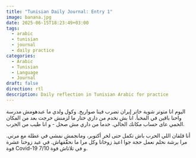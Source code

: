 ```yaml
---
title: "Tunisian Daily Journal: Entry 1"
image: banana.jpg
date: 2025-06-15T18:23:49+03:00
tags:
  - arabic
  - tunisian
  - journal
  - daily practice
categories:
  - Arabic
  - Tunisian
  - Language
  - Journal
draft: false
direction: rtl
description: Daily reflection in Tunisian Arabic for practice
---
```


اليوم انا متوتر شوية خاتر إيران تضرب فينا صواريخ. وكول ولدي ما عبدهومش مدرسة واحنا باقين في المخبأ. انا بش نخدم من داري ختار ما لزمنش خرجت بعد من المكان الحمي عاى حساب مكانك الحالي. خدما من داري مش صحل - و انا طيب من الحرب.

أنا قلقان اللي الحرب باش تكمل حتى لخر أكتوبر، ومانجمش نمشي في عطلة مع مرتي. مرا برشة نحلم نعمل حجة جوا اعيذ زوخانا وكل مرا ما نحقّقهاش. في عيد زوخنا عشرة فوة Covid-19 و في تلاتاش فوة 7/10.
